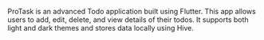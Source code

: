 ProTask is an advanced Todo application built using Flutter. This app allows users to add, edit, delete, and view details of their todos. It supports both light and dark themes and stores data locally using Hive.
